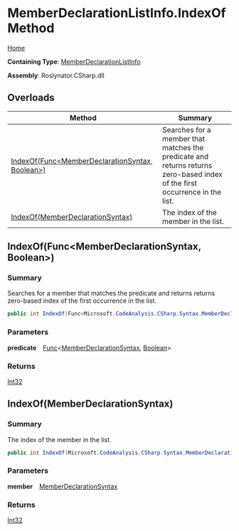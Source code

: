 # MemberDeclarationListInfo\.IndexOf Method

[Home](../../../../../README.md)

**Containing Type**: [MemberDeclarationListInfo](../README.md)

**Assembly**: Roslynator\.CSharp\.dll

## Overloads

| Method | Summary |
| ------ | ------- |
| [IndexOf(Func\<MemberDeclarationSyntax, Boolean>)](#Roslynator_CSharp_Syntax_MemberDeclarationListInfo_IndexOf_System_Func_Microsoft_CodeAnalysis_CSharp_Syntax_MemberDeclarationSyntax_System_Boolean__) | Searches for a member that matches the predicate and returns returns zero\-based index of the first occurrence in the list\. |
| [IndexOf(MemberDeclarationSyntax)](#Roslynator_CSharp_Syntax_MemberDeclarationListInfo_IndexOf_Microsoft_CodeAnalysis_CSharp_Syntax_MemberDeclarationSyntax_) | The index of the member in the list\. |

## IndexOf\(Func\<MemberDeclarationSyntax, Boolean>\) <a name="Roslynator_CSharp_Syntax_MemberDeclarationListInfo_IndexOf_System_Func_Microsoft_CodeAnalysis_CSharp_Syntax_MemberDeclarationSyntax_System_Boolean__"></a>

### Summary

Searches for a member that matches the predicate and returns returns zero\-based index of the first occurrence in the list\.

```csharp
public int IndexOf(Func<Microsoft.CodeAnalysis.CSharp.Syntax.MemberDeclarationSyntax, bool> predicate)
```

### Parameters

**predicate** &ensp; [Func](https://docs.microsoft.com/en-us/dotnet/api/system.func-2)\<[MemberDeclarationSyntax](https://docs.microsoft.com/en-us/dotnet/api/microsoft.codeanalysis.csharp.syntax.memberdeclarationsyntax), [Boolean](https://docs.microsoft.com/en-us/dotnet/api/system.boolean)>

### Returns

[Int32](https://docs.microsoft.com/en-us/dotnet/api/system.int32)

## IndexOf\(MemberDeclarationSyntax\) <a name="Roslynator_CSharp_Syntax_MemberDeclarationListInfo_IndexOf_Microsoft_CodeAnalysis_CSharp_Syntax_MemberDeclarationSyntax_"></a>

### Summary

The index of the member in the list\.

```csharp
public int IndexOf(Microsoft.CodeAnalysis.CSharp.Syntax.MemberDeclarationSyntax member)
```

### Parameters

**member** &ensp; [MemberDeclarationSyntax](https://docs.microsoft.com/en-us/dotnet/api/microsoft.codeanalysis.csharp.syntax.memberdeclarationsyntax)

### Returns

[Int32](https://docs.microsoft.com/en-us/dotnet/api/system.int32)

